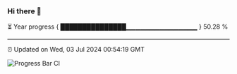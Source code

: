 ### Hi there 👋

⏳ Year progress { ███████████████▁▁▁▁▁▁▁▁▁▁▁▁▁▁▁ } 50.28 %

---

⏰ Updated on Wed, 03 Jul 2024 00:54:19 GMT

![Progress Bar CI](https://github.com/liununu/liununu/workflows/Progress%20Bar%20CI/badge.svg)
